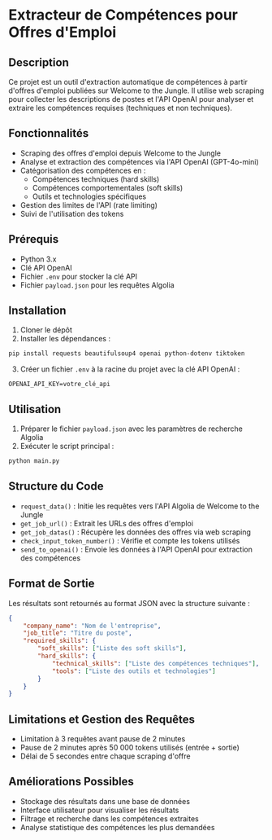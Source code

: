 # Extracteur de Compétences pour Offres d'Emploi

## Description

Ce projet est un outil d'extraction automatique de compétences à partir d'offres d'emploi publiées sur Welcome to the Jungle. Il utilise web scraping pour collecter les descriptions de postes et l'API OpenAI pour analyser et extraire les compétences requises (techniques et non techniques).

## Fonctionnalités

- Scraping des offres d'emploi depuis Welcome to the Jungle
- Analyse et extraction des compétences via l'API OpenAI (GPT-4o-mini)
- Catégorisation des compétences en :
  - Compétences techniques (hard skills)
  - Compétences comportementales (soft skills)
  - Outils et technologies spécifiques
- Gestion des limites de l'API (rate limiting)
- Suivi de l'utilisation des tokens

## Prérequis

- Python 3.x
- Clé API OpenAI
- Fichier `.env` pour stocker la clé API
- Fichier `payload.json` pour les requêtes Algolia

## Installation

1. Cloner le dépôt
2. Installer les dépendances :
```bash
pip install requests beautifulsoup4 openai python-dotenv tiktoken
```
3. Créer un fichier `.env` à la racine du projet avec la clé API OpenAI :
```
OPENAI_API_KEY=votre_clé_api
```

## Utilisation

1. Préparer le fichier `payload.json` avec les paramètres de recherche Algolia
2. Exécuter le script principal :
```bash
python main.py
```

## Structure du Code

- `request_data()` : Initie les requêtes vers l'API Algolia de Welcome to the Jungle
- `get_job_url()` : Extrait les URLs des offres d'emploi
- `get_job_datas()` : Récupère les données des offres via web scraping
- `check_input_token_number()` : Vérifie et compte les tokens utilisés
- `send_to_openai()` : Envoie les données à l'API OpenAI pour extraction des compétences

## Format de Sortie

Les résultats sont retournés au format JSON avec la structure suivante :
```json
{
    "company_name": "Nom de l'entreprise",
    "job_title": "Titre du poste",
    "required_skills": {
        "soft_skills": ["Liste des soft skills"],
        "hard_skills": {
            "technical_skills": ["Liste des compétences techniques"],
            "tools": ["Liste des outils et technologies"]
        }
    }
}
```

## Limitations et Gestion des Requêtes

- Limitation à 3 requêtes avant pause de 2 minutes
- Pause de 2 minutes après 50 000 tokens utilisés (entrée + sortie)
- Délai de 5 secondes entre chaque scraping d'offre

## Améliorations Possibles

- Stockage des résultats dans une base de données
- Interface utilisateur pour visualiser les résultats
- Filtrage et recherche dans les compétences extraites
- Analyse statistique des compétences les plus demandées
